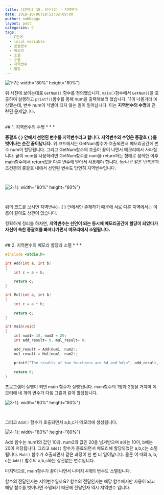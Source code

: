 ```yaml
---
title: (C언어) 19. 함수(2) - 지역변수
date: 2018-10-06T19:53:02+09:00
author: nobbaggu
layout: post
categories: C
tags:
  - C언어
  - local variable
  - 로컬변수
  - 메모리
  - 소멸
  - 수명
  - 지역변수
  - 할당
---
```


![1-7](https://nobbaggu.github.io/images/2018/09/1-7.jpg){: width="80%" height="80%"}

위 사진에 보이는대로 `GetNum()` 함수를 정의했습니다. `main()`함수에서 `GetNum()`을 호출하여 실행하고 `printf()`함수를 통해 num을 출력해보려 했습니다. 11이 나올거라 예상했는데, 변수 num이 식별이 되지 않는 일이 일어납니다. 이는 **지역변수의 수명**과 관련된 문제입니다.


<br>
## 1. 지역변수의 수명
* * *

**중괄호 { } 안에서 선언된 변수를 지역변수라고 합니다. 지역변수의 수명은 중괄호 { }를 벗어나는 순간 끝이납니다.** 위 코드에서는 GetNum함수가 호출되면서 메모리공간에 변수 num이 할당됩니다. 그리고 GetNum함수의 호출이 끝이 나면서 메모리에서 사라집니다. 굳이 num을 사용하려면 GetNum함수를 num을 return하는 형태로 정의한 이후 main함수에서 return값을 다른 변수에 받아서 사용해야 합니다. for나 if 같은 반복문과 조건문의 중괄호 내에서 선언된 변수도 당연히 지역변수입니다.

<br>

![2-1](https://nobbaggu.github.io/images/2018/09/2-1.jpg){: width="80%" height="80%"}

<br>

위의 코드를 보시면 지역변수는 { } 안에서만 존재하기 때문에 서로 다른 지역에서는 이름이 같아도 상관이 없습니다.

정확하게 정리를 하자면, **지역변수는 선언이 되는 동시에 메모리공간에 할당이 되었다가 자신이 속한 중괄호를 빠져나가면서 메모리에서 소멸됩니다.**

<br>
## 2. 지역변수의 메모리 할당과 소멸
* * *

~~~ c
#include <stdio.h>

int Add(int a, int b)
{
    int c = a + b;
    
    return c;
}

int Mul(int a, int b)
{
    int c = a * b;
    
    return c;
}

int main(void)
{
    int num1= 10, num2 = 20; 
    int add_result= 0, mul_result= 0;
    
    add_result = Add(num1, num2);
    mul_result = Mul(num1, num2);
    
    printf("The results of two functions are %d and %d\n", add_result, mul_result);
    
    return 0;
}
~~~

프로그램이 실행이 되면 main 함수가 실행됩니다. main함수의 1행과 2행을 거치며 메모리에 네 개의 변수가 다음 그림과 같이 할당됩니다.

![3-1](https://nobbaggu.github.io/images/2018/09/3-1.jpg){: width="80%" height="80%"}

<br>

그리고 `Add()` 함수가 호출되면서 a,b,c가 메모리에 생성됩니다.

![4-1](https://nobbaggu.github.io/images/2018/09/4-1.jpg){: width="80%" height="80%"}

Add 함수는 num1의 값인 10과, num2의 값인 20을 넘겨받으며 a에는 10이, b에는 20이 저장됩니다. 그리고 `Add()` 함수가 종료되면서 메모리에 할당되었던 a,b,c는 소멸 됩니다. `Mul()` 함수가 호출되면서 같은 과정이 한 번 더 일어납니다. 물론 이 때의 a, b, c는 `Add()` 함수의 a,b,c와는 상관없는 변수입니다.

마지막으로, main함수가 끝이 나면서 나머지 4개의 변수도 소멸됩니다.

함수의 전달인자는 지역변수일까요? 함수의 전달인자는 해당 함수에서만 사용이 되고 해당 함수를 벗어나면 소멸되기 때문에 전달인자 역시 지역변수 입니다.